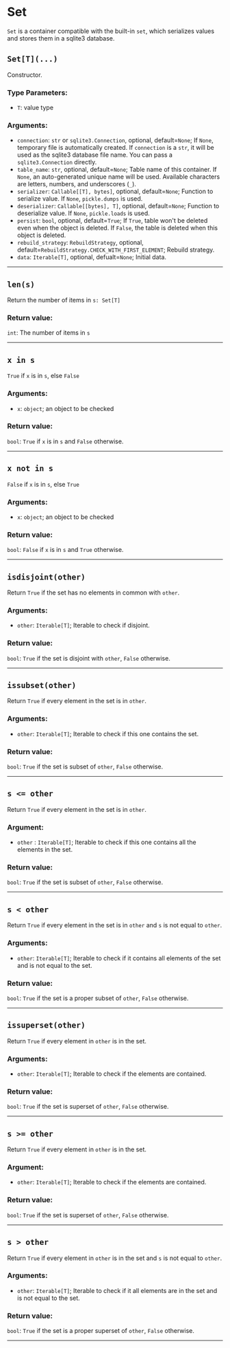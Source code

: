 # Set

`Set` is a container compatible with the built-in `set`, which serializes values and stores them in a sqlite3 database.

## `Set[T](...)`

Constructor.

### Type Parameters:

- `T`: value type

### Arguments:

- `connection`: `str` or `sqlite3.Connection`, optional, default=`None`; If `None`, temporary file is automatically created. If `connection` is a `str`, it will be used as the sqlite3 database file name. You can pass a `sqlite3.Connection` directly.
- `table_name`: `str`, optional, default=`None`; Table name of this container. If `None`, an auto-generated unique name will be used. Available characters are letters, numbers, and underscores (`_`).
- `serializer`: `Callable[[T], bytes]`, optional, default=`None`; Function to serialize value. If `None`, `pickle.dumps` is used.
- `deserializer`: `Callable[[bytes], T]`, optional, default=`None`; Function to deserialize value. If `None`, `pickle.loads` is used.
- `persist`: `bool`, optional, default=`True`; If `True`, table won't be deleted even when the object is deleted. If `False`, the table is deleted when this object is deleted.
- `rebuild_strategy`: `RebuildStrategy`, optional, default=`RebuildStrategy.CHECK_WITH_FIRST_ELEMENT`; Rebuild strategy.
- `data`: `Iterable[T]`, optional, defualt=`None`; Initial data.

---

## `len(s)`

Return the number of items in `s: Set[T]`

### Return value:

`int`: The number of items in `s`

---

## `x in s`

`True` if `x` is in `s`, else `False`

### Arguments:

- `x`: `object`; an object to be checked

### Return value:

`bool`: `True` if `x` is in `s` and `False` otherwise.

---

## `x not in s`

`False` if `x` is in `s`, else `True`

### Arguments:

- `x`: `object`; an object to be checked

### Return value:

`bool`: `False` if `x` is in `s` and `True` otherwise.

---

## `isdisjoint(other)`

Return `True` if the set has no elements in common with `other`.

### Arguments:

- `other`: `Iterable[T]`; Iterable to check if disjoint.

### Return value:

`bool`: `True` if the set is disjoint with `other`, `False` otherwise.

---

## `issubset(other)`

Return `True` if every element in the set is in `other`.

### Arguments:

- `other`: `Iterable[T]`; Iterable to check if this one contains the set.

### Return value:

`bool`: `True` if the set is subset of `other`, `False` otherwise.

---

## `s <= other`

Return `True` if every element in the set is in `other`.

### Argument:

- `other` : `Iterable[T]`; Iterable to check if this one contains all the elements in the set.

### Return value:

`bool`: `True` if the set is subset of `other`, `False` otherwise.

---

## `s < other`

Return `True` if every element in the set is in `other` and `s` is not equal to `other`.

### Arguments:

- `other`: `Iterable[T]`; Iterable to check if it contains all elements of the set and is not equal to the set.

### Return value:

`bool`: `True` if the set is a proper subset of `other`, `False` otherwise.

---

## `issuperset(other)`

Return `True` if every element in `other` is in the set.

### Arguments:

- `other`: `Iterable[T]`; Iterable to check if the elements are contained.

### Return value:

`bool`: `True` if the set is superset of `other`, `False` otherwise.

---

## `s >= other`

Return `True` if every element in `other` is in the set.

### Argument:

- `other`: `Iterable[T]`; Iterable to check if the elements are contained.

### Return value:

`bool`: `True` if the set is superset of `other`, `False` otherwise.

---

## `s > other`

Return `True` if every element in `other` is in the set and `s` is not equal to `other`.

### Arguments:

- `other`: `Iterable[T]`; Iterable to check if it all elements are in the set and is not equal to the set.

### Return value:

`bool`: `True` if the set is a proper superset of `other`, `False` otherwise.

---

